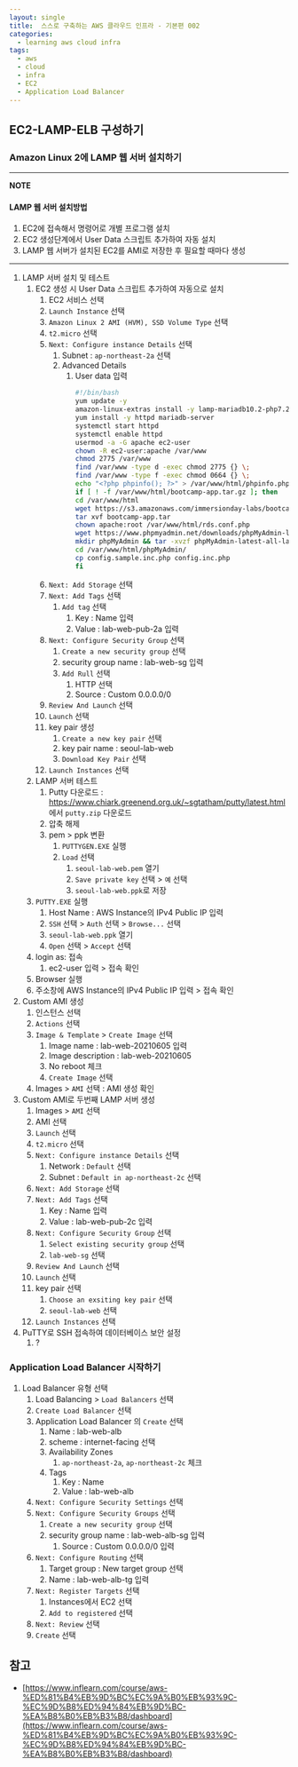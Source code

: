 ```yaml
---
layout: single
title:  스스로 구축하는 AWS 클라우드 인프라 - 기본편 002
categories: 
  - learning aws cloud infra
tags: 
  - aws
  - cloud
  - infra
  - EC2
  - Application Load Balancer
---
```


## EC2-LAMP-ELB 구성하기

### Amazon Linux 2에 LAMP 웹 서버 설치하기

---

**NOTE**

#### LAMP 웹 서버 설치방법

1. EC2에 접속해서 명령어로 개별 프로그램 설치
1. EC2 생성단계에서 User Data 스크립트 추가하여 자동 설치
1. LAMP 웹 서버가 설치된 EC2를 AMI로 저장한 후 필요할 때마다 생성

---

1. LAMP 서버 설치 및 테스트   
    1. EC2 생성 시 User Data 스크립트 추가하여 자동으로 설치   
        1. EC2 서비스 선택
        1. `Launch Instance` 선택   
        1. `Amazon Linux 2 AMI (HVM), SSD Volume Type` 선택
        1. `t2.micro` 선택
        1. `Next: Configure instance Details` 선택
            1. Subnet : `ap-northeast-2a` 선택   
            1. Advanced Details
                1. User data 입력
                    ```bash
                    #!/bin/bash
                    yum update -y
                    amazon-linux-extras install -y lamp-mariadb10.2-php7.2 php7.2
                    yum install -y httpd mariadb-server
                    systemctl start httpd
                    systemctl enable httpd
                    usermod -a -G apache ec2-user
                    chown -R ec2-user:apache /var/www
                    chmod 2775 /var/www
                    find /var/www -type d -exec chmod 2775 {} \;
                    find /var/www -type f -exec chmod 0664 {} \;
                    echo "<?php phpinfo(); ?>" > /var/www/html/phpinfo.php
                    if [ ! -f /var/www/html/bootcamp-app.tar.gz ]; then
                    cd /var/www/html
                    wget https://s3.amazonaws.com/immersionday-labs/bootcamp-app.tar
                    tar xvf bootcamp-app.tar
                    chown apache:root /var/www/html/rds.conf.php
                    wget https://www.phpmyadmin.net/downloads/phpMyAdmin-latest-all-languages.tar.gz
                    mkdir phpMyAdmin && tar -xvzf phpMyAdmin-latest-all-languages.tar.gz -C phpMyAdmin --strip-components 1
                    cd /var/www/html/phpMyAdmin/
                    cp config.sample.inc.php config.inc.php
                    fi
                    ```
        1. `Next: Add Storage` 선택
        1. `Next: Add Tags` 선택
            1. `Add tag` 선택
                1. Key : Name 입력
                1. Value : lab-web-pub-2a 입력
        1. `Next: Configure Security Group` 선택
            1. `Create a new security group` 선택
            1. security group name : lab-web-sg 입력
            1. `Add Rull` 선택
                1. HTTP 선택
                1. Source : Custom 0.0.0.0/0
        1. `Review And Launch` 선택
        1. `Launch` 선택
        1. key pair 생성
            1. `Create a new key pair` 선택
            1. key pair name : seoul-lab-web
            1. `Download Key Pair` 선택
        1. `Launch Instances` 선택
    1. LAMP 서버 테스트
        1. Putty 다운로드 : https://www.chiark.greenend.org.uk/~sgtatham/putty/latest.html 에서 `putty.zip` 다운로드
        1. 압축 해제
        1. pem > ppk 변환
            1. `PUTTYGEN.EXE` 실행
            1. `Load` 선택
                1. `seoul-lab-web.pem` 열기
                1. `Save private key` 선택 > `예` 선택
                1. `seoul-lab-web.ppk`로 저장
    1. `PUTTY.EXE` 실행
        1. Host Name : AWS Instance의 IPv4 Public IP 입력
        1. `SSH` 선택 > `Auth` 선택 > `Browse...` 선택
        1. `seoul-lab-web.ppk` 열기
        1. `Open` 선택 > `Accept` 선택
    1. login as: 접속
        1. ec2-user 입력 > 접속 확인
    1. Browser 실행
    1. 주소창에 AWS Instance의 IPv4 Public IP 입력 > 접속 확인
1. Custom AMI 생성
    1. 인스턴스 선택
    1. `Actions` 선택
    1. `Image & Template` > `Create Image` 선택
        1. Image name : lab-web-20210605 입력
        1. Image description : lab-web-20210605
        1. No reboot 체크
        1. `Create Image` 선택
    1. Images > `AMI` 선택 : AMI 생성 확인
1. Custom AMI로 두번째 LAMP 서버 생성
    1. Images > `AMI` 선택
    1. AMI 선택
    1. `Launch` 선택
    1. `t2.micro` 선택
    1. `Next: Configure instance Details` 선택
        1. Network : `Default` 선택
        1. Subnet : `Default in ap-northeast-2c` 선택
    1. `Next: Add Storage` 선택
    1. `Next: Add Tags` 선택
        1. Key : Name 입력
        1. Value : lab-web-pub-2c 입력
    1. `Next: Configure Security Group` 선택
        1. `Select existing security group` 선택
        1. `lab-web-sg` 선택
    1. `Review And Launch` 선택
    1. `Launch` 선택
    1. key pair 선택
        1. `Choose an exsiting key pair` 선택
        1. `seoul-lab-web` 선택
    1. `Launch Instances` 선택
1. PuTTY로 SSH 접속하여 데이터베이스 보안 설정
    1. ?

### Application Load Balancer 시작하기

1. Load Balancer 유형 선택
    1. Load Balancing > `Load Balancers` 선택
    1. `Create Load Balancer` 선택
    1. Application Load Balancer 의 `Create` 선택
        1. Name : lab-web-alb
        1. scheme : internet-facing 선택
        1. Availability Zones
            1. `ap-northeast-2a`, `ap-northeast-2c` 체크
        1. Tags
            1. Key : Name
            1. Value : lab-web-alb
    1. `Next: Configure Security Settings` 선택
    1. `Next: Configure Security Groups` 선택
        1. `Create a new security group` 선택
        1. security group name : lab-web-alb-sg 입력
            1. Source : Custom 0.0.0.0/0 입력
    1. `Next: Configure Routing` 선택
        1. Target group : New target group 선택
        1. Name : lab-web-alb-tg 입력
    1. `Next: Register Targets` 선택
        1. Instances에서 EC2 선택
        1. `Add to registered` 선택
    1. `Next: Review` 선택
    1. `Create` 선택

## 참고
- [https://www.inflearn.com/course/aws-%ED%81%B4%EB%9D%BC%EC%9A%B0%EB%93%9C-%EC%9D%B8%ED%94%84%EB%9D%BC-%EA%B8%B0%EB%B3%B8/dashboard](https://www.inflearn.com/course/aws-%ED%81%B4%EB%9D%BC%EC%9A%B0%EB%93%9C-%EC%9D%B8%ED%94%84%EB%9D%BC-%EA%B8%B0%EB%B3%B8/dashboard)
